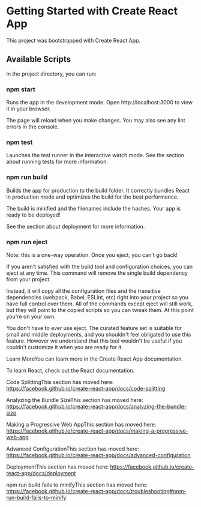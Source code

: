 # Getting Started with Create React App
This project was bootstrapped with Create React App.

## Available Scripts
In the project directory, you can run:

### npm start
Runs the app in the development mode.
Open http://localhost:3000 to view it in your browser.

The page will reload when you make changes.
You may also see any lint errors in the console.

### npm test
Launches the test runner in the interactive watch mode.
See the section about running tests for more information.

### npm run build
Builds the app for production to the build folder.
It correctly bundles React in production mode and optimizes the build for the best performance.

The build is minified and the filenames include the hashes.
Your app is ready to be deployed!

See the section about deployment for more information.

### npm run eject
Note: this is a one-way operation. Once you eject, you can't go back!

If you aren't satisfied with the build tool and configuration choices, you can eject at any time. This command will remove the single build dependency from your project.

Instead, it will copy all the configuration files and the transitive dependencies (webpack, Babel, ESLint, etc) right into your project so you have full control over them. All of the commands except eject will still work, but they will point to the copied scripts so you can tweak them. At this point you're on your own.

You don't have to ever use eject. The curated feature set is suitable for small and middle deployments, and you shouldn't feel obligated to use this feature. However we understand that this tool wouldn't be useful if you couldn't customize it when you are ready for it.

Learn MoreYou can learn more in the Create React App documentation.

To learn React, check out the React documentation.

Code SplittingThis section has moved here: https://facebook.github.io/create-react-app/docs/code-splitting

Analyzing the Bundle SizeThis section has moved here: https://facebook.github.io/create-react-app/docs/analyzing-the-bundle-size

Making a Progressive Web AppThis section has moved here: https://facebook.github.io/create-react-app/docs/making-a-progressive-web-app

Advanced ConfigurationThis section has moved here: https://facebook.github.io/create-react-app/docs/advanced-configuration

DeploymentThis section has moved here: https://facebook.github.io/create-react-app/docs/deployment

npm run build fails to minifyThis section has moved here: https://facebook.github.io/create-react-app/docs/troubleshooting#npm-run-build-fails-to-minify 
